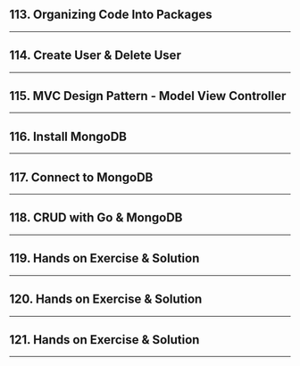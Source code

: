 ## 113. Organizing Code Into Packages

***

## 114. Create User & Delete User

***

## 115. MVC Design Pattern - Model View Controller

***

## 116. Install MongoDB

***

## 117. Connect to MongoDB

***

## 118. CRUD with Go & MongoDB

***

## 119. Hands on Exercise & Solution

***

## 120. Hands on Exercise & Solution

***

## 121. Hands on Exercise & Solution

***
